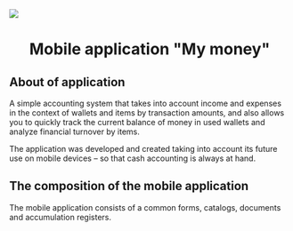 <img src="https://i.pinimg.com/236x/dc/84/2d/dc842d0279f4c4c5c7e7d3e06f39e876.jpg?nii=t">
<h1 align="center">Mobile application "My money"</h1>
<h2>About of application</h2>
<p>A simple accounting system that takes into account income and expenses in the context of wallets and items by transaction amounts, and also allows you to quickly track the current balance of money in used wallets and analyze financial turnover by items.</p>
<p>The application was developed and created taking into account its future use on mobile devices – so that cash accounting is always at hand.</p>
<h2>The composition of the mobile application</h2>
<p>The mobile application consists of a common forms, catalogs, documents and accumulation registers.</p>
